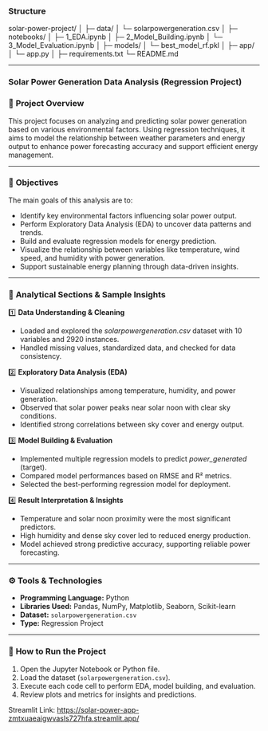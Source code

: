### **Structure**

solar-power-project/
│
├─ data/
│    └─ solarpowergeneration.csv
│
├─ notebooks/
│    ├─ 1_EDA.ipynb
│    ├─ 2_Model_Building.ipynb
│    └─ 3_Model_Evaluation.ipynb
│
├─ models/
│    └─ best_model_rf.pkl
│
├─ app/
│    └─ app.py
│
├─ requirements.txt
└─ README.md

***

###  Solar Power Generation Data Analysis (Regression Project)

### 📌 **Project Overview**
This project focuses on analyzing and predicting solar power generation based on various environmental factors. Using regression techniques, it aims to model the relationship between weather parameters and energy output to enhance power forecasting accuracy and support efficient energy management.

***

### 🎯 **Objectives**
The main goals of this analysis are to:

* Identify key environmental factors influencing solar power output.
* Perform Exploratory Data Analysis (EDA) to uncover data patterns and trends.
* Build and evaluate regression models for energy prediction.
* Visualize the relationship between variables like temperature, wind speed, and humidity with power generation.
* Support sustainable energy planning through data-driven insights.

***

### 🧠 **Analytical Sections & Sample Insights**
1️⃣ **Data Understanding & Cleaning**

* Loaded and explored the *solarpowergeneration.csv* dataset with 10 variables and 2920 instances.
* Handled missing values, standardized data, and checked for data consistency.

2️⃣ **Exploratory Data Analysis (EDA)**

* Visualized relationships among temperature, humidity, and power generation.
* Observed that solar power peaks near solar noon with clear sky conditions.
* Identified strong correlations between sky cover and energy output.

3️⃣ **Model Building & Evaluation**

* Implemented multiple regression models to predict *power_generated* (target).
* Compared model performances based on RMSE and R² metrics.
* Selected the best-performing regression model for deployment.

4️⃣ **Result Interpretation & Insights**

* Temperature and solar noon proximity were the most significant predictors.
* High humidity and dense sky cover led to reduced energy production.
* Model achieved strong predictive accuracy, supporting reliable power forecasting.

***

### ⚙️ **Tools & Technologies**

* **Programming Language:** Python
* **Libraries Used:** Pandas, NumPy, Matplotlib, Seaborn, Scikit-learn
* **Dataset:** `solarpowergeneration.csv`
* **Type:** Regression Project

***

### 🧾 **How to Run the Project**

1. Open the Jupyter Notebook or Python file.
2. Load the dataset (`solarpowergeneration.csv`).
3. Execute each code cell to perform EDA, model building, and evaluation.
4. Review plots and metrics for insights and predictions.
   
Streamlit Link: https://solar-power-app-zmtxuaeaigwvasls727hfa.streamlit.app/

